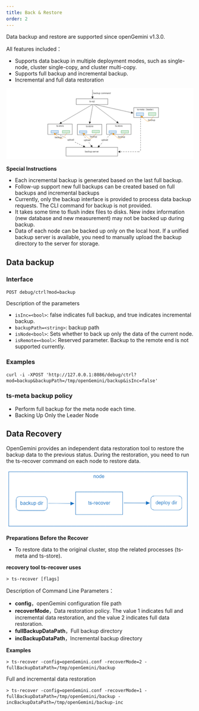 ```yaml
---
title: Back & Restore
order: 2
---
```

Data backup and restore are supported since openGemini v1.3.0.

All features included：

- Supports data backup in multiple deployment modes, such as single-node, cluster single-copy, and cluster multi-copy.
- Supports full backup and incremental backup.
- Incremental and full data restoration

![image-20240828105008977](../../../static/img/guide/maintenance/image-20240828105008977.png)

**Special Instructions**

- Each incremental backup is generated based on the last full backup.
- Follow-up support new full backups can be created based on full backups and incremental backups 
- Currently, only the backup interface is provided to process data backup requests. The CLI command for backup is not provided.
- It takes some time to flush index files to disks. New index information (new database and new measurement) may not be backed up during backup.
- Data of each node can be backed up only on the local host. If a unified backup server is available, you need to manually upload the backup directory to the server for storage.

## Data backup

### Interface

```shell
POST debug/ctrl?mod=backup
```

Description of the parameters

+ `isInc=<bool>`: false indicates full backup, and true indicates incremental backup.
+ `backupPath=<string>`: backup path
+ `isNode<bool>`: Sets whether to back up only the data of the current node.
+ `isRemote=<bool>`: Reserved parameter. Backup to the remote end is not supported currently.

### Examples

```shell
curl -i -XPOST 'http://127.0.0.1:8086/debug/ctrl?mod=backup&backupPath=/tmp/openGemini/backup&isInc=false'
```

### ts-meta backup policy

+ Perform full backup for the meta node each time.
+ Backing Up Only the Leader Node

## Data Recovery

OpenGemini provides an independent data restoration tool to restore the backup data to the previous status. During the restoration, you need to run the ts-recover command on each node to restore data.

<img src="../../../static/img/guide/maintenance/image-20240829192659855.png" alt="image-20240829192659855" style="zoom:67%;" />

**Preparations Before the Recover**

- To restore data to the original cluster, stop the related processes (ts-meta and ts-store).

**recovery tool ts-recover uses**

```
> ts-recover [flags]
```

Description of Command Line Parameters：

- **config**，openGemini configuration file path
- **recoverMode**，Data restoration policy. The value 1 indicates full and incremental data restoration, and the value 2 indicates full data restoration.
- **fullBackupDataPath**，Full backup directory
- **incBackupDataPath**，Incremental backup directory

**Examples**

```shell
> ts-recover -config=openGemini.conf -recoverMode=2 -fullBackupDataPath=/tmp/openGemini/backup
```

Full and incremental data restoration

```shell
> ts-recover -config=openGemini.conf -recoverMode=1 -fullBackupDataPath=/tmp/openGemini/backup -incBackupDataPath=/tmp/openGemini/backup-inc
```
